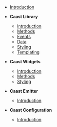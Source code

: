 - [Introduction](/)
- **Caast Library**

  - [Introduction](library/README.md)
  - [Methods](library/methods.md)
  - [Events](library/events.md)
  - [Data](library/data.md)
  - [Styling](library/style.md)
  - [Templating](library/template.md)

- **Caast Widgets**

  - [Introduction](widgets/README.md)
  - [Methods](widgets/methods.md)
  - [Styling](widgets/style.md)

- **Caast Emitter**

  - [Introduction](emitter/README.md)

- **Caast Configuration**

  - [Introduction](configuration/README.md)
